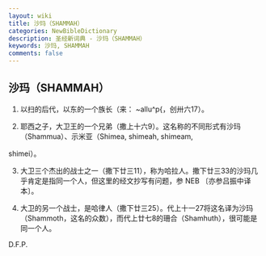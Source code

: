 ```yaml
---
layout: wiki
title: 沙玛（SHAMMAH）
categories: NewBibleDictionary
description: 圣经新词典 - 沙玛（SHAMMAH）
keywords: 沙玛, SHAMMAH
comments: false
---
```


## 沙玛（SHAMMAH）

1. 以扫的后代，以东的一个族长（来： ~allu^p{，创卅六17）。

2. 耶西之子，大卫王的一个兄弟（撒上十六9）。这名称的不同形式有沙玛（Shammua）、示米亚（Shimea, shimeah, shimeam,

shimei）。

3. 大卫三个杰出的战士之一（撒下廿三11），称为哈拉人。撒下廿三33的沙玛几乎肯定是指同一个人，但这里的经文抄写有问题，参 NEB 〔亦参吕振中译本〕。

4. 大卫的另一个战士，是哈律人（撒下廿三25）。代上十一27将这名译为沙玛（Shammoth，这名的众数），而代上廿七8的珊合（Shamhuth），很可能是同一个人。

D.F.P.








